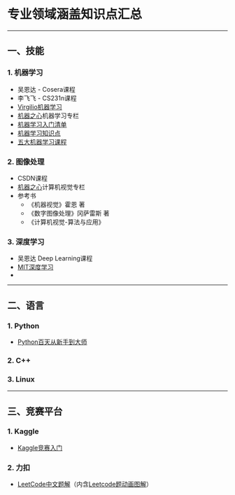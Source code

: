 # 专业领域涵盖知识点汇总
-----------------------------------------------------------------------------------------------------------------------------------------------
## 一、技能
### 1. 机器学习
- 吴恩达 - Cosera课程
- 李飞飞 - CS231n课程
- [Virgilio机器学习](https://github.com/virgili0/Virgilio)
- [机器之心](https://www.jiqizhixin.com/categories/basic)机器学习专栏
- [机器学习入门清单](https://www.jiqizhixin.com/articles/2019-08-05-9)
- [机器学习知识点](https://www.jiqizhixin.com/articles/2019-08-16-4)
- [五大机器学习课程](https://www.jiqizhixin.com/articles/2019-03-07-9)
### 2. 图像处理
- CSDN课程
-  [机器之心](https://www.jiqizhixin.com/categories/basic)计算机视觉专栏
- 参考书
  * 《机器视觉》霍恩 著
  * 《数字图像处理》冈萨雷斯 著
  * 《计算机视觉-算法与应用》
### 3. 深度学习
- 吴恩达 Deep Learning课程
- [MIT深度学习](http://introtodeeplearning.com/index.html)
- 
-----------------------------------------------------------------------------------------------------------------------------------------------
## 二、语言
### 1. Python
- [Python百天从新手到大师](https://github.com/jackfrued/Python-100-Days)
### 2. C++
### 3. Linux
-----------------------------------------------------------------------------------------------------------------------------------------------
## 三、竞赛平台
### 1. Kaggle
- [Kaggle竞赛入门](https://www.jiqizhixin.com/articles/2019-10-30-4)
### 2. 力扣
- [LeetCode中文题解](https://github.com/MisterBooo/LeetCodeAnimation)（内含[Leetcode题动画图解](https://github.com/MisterBooo/LeetCodeAnimation)）



